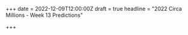 +++
date = 2022-12-09T12:00:00Z
draft = true
headline = "2022 Circa Millions - Week 13 Predictions"

+++
